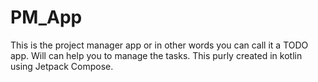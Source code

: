 # PM_App
This is the project manager app or in other words you can call it a TODO app. Will can help you to manage the tasks. This purly created in kotlin using Jetpack Compose.
